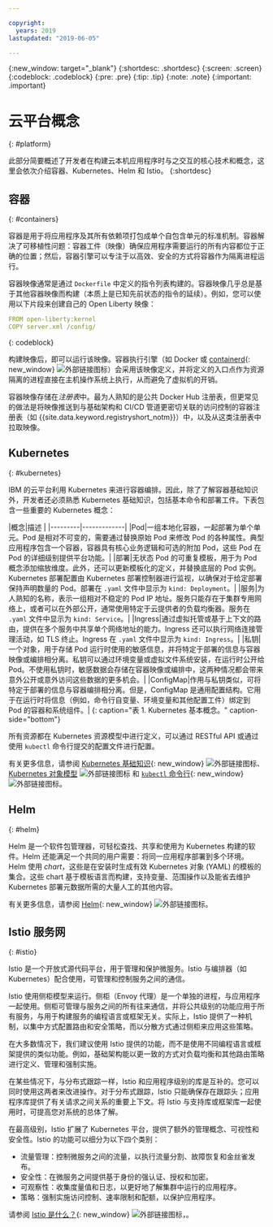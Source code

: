 ```yaml
---

copyright:
  years: 2019
lastupdated: "2019-06-05"

---
```


{:new_window: target="_blank"}
{:shortdesc: .shortdesc}
{:screen: .screen}
{:codeblock: .codeblock}
{:pre: .pre}
{:tip: .tip}
{:note: .note}
{:important: .important}

# 云平台概念
{: #platform}

此部分简要概述了开发者在构建云本机应用程序时与之交互的核心技术和概念，这里会依次介绍容器、Kubernetes、Helm 和 Istio。
{:shortdesc}

## 容器
{: #containers}

容器是用于将应用程序及其所有依赖项打包成单个自包含单元的标准机制。容器解决了可移植性问题：容器工件（映像）确保应用程序需要运行的所有内容都位于正确的位置；然后，容器引擎可以专注于以高效、安全的方式将容器作为隔离进程运行。

容器映像通常是通过 `Dockerfile` 中定义的指令列表构建的。容器映像几乎总是基于其他容器映像而构建（本质上是已知先前状态的指令的延续）。例如，您可以使用以下片段来创建自己的 Open Liberty 映像：

```yaml
FROM open-liberty:kernel
COPY server.xml /config/
```
{: codeblock}

构建映像后，即可以运行该映像。容器执行引擎（如 Docker 或 [containerd](https://containerd.io/){: new_window} ![外部链接图标](../icons/launch-glyph.svg "外部链接图标")）会采用该映像定义，并将定义的入口点作为资源隔离的进程直接在主机操作系统上执行，从而避免了虚拟机的开销。

容器映像存储在*注册表*中。最为人熟知的是公共 Docker Hub 注册表，但更常见的做法是将映像推送到与基础架构和 CI/CD 管道更密切关联的访问控制的容器注册表（如 {{site.data.keyword.registryshort_notm}}）中，以及从这类注册表中拉取映像。

## Kubernetes
{: #kubernetes}

IBM 的云平台利用 Kubernetes 来进行容器编排。因此，除了了解容器基础知识外，开发者还必须熟悉 Kubernetes 基础知识，包括基本命令和部署工件。下表包含一些重要的 Kubernetes 概念：

|概念|描述
|
|---------|-------------|
|Pod|一组本地化容器，一起部署为单个单元。Pod 是相对不可变的，需要通过替换原始 Pod 来修改 Pod 的各种属性。典型应用程序包含一个容器，容器具有核心业务逻辑和可选的附加 Pod，这些 Pod 在 Pod 的详细级别提供平台功能。|
|部署|无状态 Pod 的可重复模板，用于为 Pod 概念添加缩放维度。此外，还可以更新模板化的定义，并替换底层的 Pod 实例。Kubernetes 部署配置由 Kubernetes 部署控制器进行监视，以确保对于给定部署保持声明数量的 Pod。部署在 `.yaml` 文件中显示为 `kind: Deployment`。|
|服务|为人熟知的名称，表示一组相对不稳定的 Pod IP 地址。服务只能存在于集群专用网络上，或者可以在外部公开，通常使用特定于云提供者的负载均衡器。服务在 `.yaml` 文件中显示为 `kind: Service`。|
|Ingress|通过虚拟托管或基于上下文的路由，提供在多个服务中共享单个网络地址的能力。Ingress 还可以执行网络连接管理活动，如 TLS 终止。Ingress 在 `.yaml` 文件中显示为 `kind: Ingress`。|
|私钥|一个对象，用于存储 Pod 运行时使用的敏感信息，并将特定于部署的信息与容器映像或编排相分离。私钥可以通过环境变量或虚拟文件系统安装，在运行时公开给 Pod。不使用私钥时，敏感数据会存储在容器映像或编排中，这两种情况都会带来意外公开或意外访问这些数据的更多机会。|
|ConfigMap|作用与私钥类似，可将特定于部署的信息与容器编排相分离。但是，ConfigMap 是通用配置结构。它用于在运行时将信息（例如，命令行自变量、环境变量和其他配置工件）绑定到 Pod 的容器和系统组件。|
{: caption="表 1. Kubernetes 基本概念。" caption-side="bottom"}

所有资源都在 Kubernetes 资源模型中进行定义，可以通过 RESTful API 或通过使用 `kubectl` 命令行提交的配置文件进行配置。

有关更多信息，请参阅 [Kubernetes 基础知识](https://kubernetes.io/docs/tutorials/kubernetes-basics/){: new_window} ![外部链接图标](../icons/launch-glyph.svg "外部链接图标")、[Kubernetes 对象模型](https://kubernetes.io/docs/concepts/overview/working-with-objects/kubernetes-objects/) ![外部链接图标](../icons/launch-glyph.svg "外部链接图标") 和 [`kubectl` 命令行](https://kubernetes.io/docs/reference/kubectl/overview/){: new_window} ![外部链接图标](../icons/launch-glyph.svg "外部链接图标")。 

## Helm
{: #helm}

Helm 是一个软件包管理器，可轻松查找、共享和使用为 Kubernetes 构建的软件。Helm 还能满足一个共同的用户需要：将同一应用程序部署到多个环境。Helm 使用 *chart*，这些是在安装时生成有效 Kubernetes 对象 (YAML) 的模板的集合。这些 chart 基于模板语言而构建，支持变量、范围操作以及能省去维护 Kubernetes 部署元数据所需的大量人工的其他内容。

有关更多信息，请参阅 [Helm](https://helm.sh/){: new_window} ![外部链接图标](../icons/launch-glyph.svg "外部链接图标")。

## Istio 服务网
{: #istio}

Istio 是一个开放式源代码平台，用于管理和保护微服务。Istio 与编排器（如 Kubernetes）配合使用，可管理和控制服务之间的通信。

Istio 使用侧柜模型来运行。侧柜（Envoy 代理）是一个单独的进程，与应用程序一起使用。侧柜可管理与服务之间的所有往来通信，并将公共级别的功能应用于所有服务，与用于构建服务的编程语言或框架无关。实际上，Istio 提供了一种机制，以集中方式配置路由和安全策略，而以分散方式通过侧柜来应用这些策略。

在大多数情况下，我们建议使用 Istio 提供的功能，而不是使用不同编程语言或框架提供的类似功能。例如，基础架构能以更一致的方式对负载均衡和其他路由策略进行定义、管理和强制实施。

在某些情况下，与分布式跟踪一样，Istio 和应用程序级别的库是互补的。您可以同时使用这两者来改进操作。对于分布式跟踪，Istio 只能确保存在跟踪头；应用程序库提供了有关请求之间关系的重要上下文。将 Istio 与支持库或框架库一起使用时，可提高您对系统的总体了解。

在最高级别，Istio 扩展了 Kubernetes 平台，提供了额外的管理概念、可视性和安全性。Istio 的功能可以细分为以下四个类别：

* 流量管理：控制微服务之间的流量，以执行流量分割、故障恢复和金丝雀发布。
* 安全性：在微服务之间提供基于身份的强认证、授权和加密。
* 可观察性：收集度量值和日志，以更好地了解集群中运行的应用程序。
* 策略：强制实施访问控制、速率限制和配额，以保护应用程序。

请参阅 [Istio 是什么？](https://istio.io/docs/concepts/what-is-istio/){: new_window} ![外部链接图标](../icons/launch-glyph.svg "外部链接图标")，。





